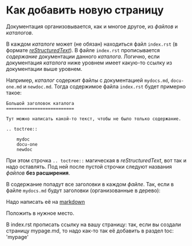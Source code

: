 # Как добавить новую страницу

Документация организовывается, как и многое другое, из *файлов* и *каталогов*.

В каждом *каталоге* может (не обязан) находиться файл `index.rst` (в формате [_reStructuredText_](https://ru.wikipedia.org/wiki/ReStructuredText)).
В файле `index.rst` прописывается *содержание* документации данного *каталога*. Логично, если документация *каталога* ниже уровнем имеет какую-то ссылку из документации выше уровнем.

Например, *каталог* содержит файлы с документацией `mydocs.md`, `docu-one.md` и `newdoc.md`. Тогда содержимое файла `index.rst` будет примерно такое:

```
Большой заголовок каталога
==========================

Тут можно написать какой-то текст, чтобы не было только содержание.

.. toctree::

    mydoc
    docu-one
    newdoc
```

При этом строчка `.. toctree::` магическая в *reStructuredText*, вот так и надо оставлять. Под ней после пустой строчки следуют названия *файлов* **без расширения**.

В содержание попадут все заголовки в каждом *файле*. Так, если в файле `mydocs.md` будут заголовки (организованные в дерево):



Надо написать её на [markdown](https://en.support.wordpress.com/markdown-quick-reference/ "Краткий справочник на markdown")

Положить в нужное место.

В index.rst прописать ссылку на вашу страницу: так, если вы создали страницу mypage.md, то надо как-то так её добавить в раздел toc: 'mypage'
